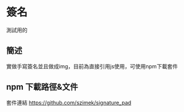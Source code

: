 # 簽名
測試用的

## 簡述
實做手寫簽名並且做成img，目前為直接引用js使用，可使用npm下載套件


## npm 下載路徑&文件
套件連結
https://github.com/szimek/signature_pad
